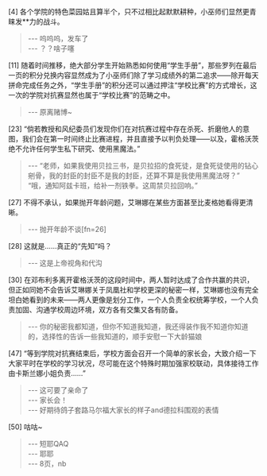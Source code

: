 
[4] 各个学院的特色菜园姑且算半个，只不过相比起默默耕种，小巫师们显然更青睐发**力的战斗。
>--- 呜呜呜，发车了<br>
>--- ？？啥子噻<br>

[11] 随着时间推移，绝大部分学生开始熟悉如何使用“学生手册”，那些罗列在最后一页的积分兑换内容显然成为了小巫师们除了学习成绩外的第二追求——除开每天拼命完成任务之外，“学生手册”的积分还可以通过押注“学校比赛”的方式增长，这一次的学院对抗赛显然也属于“学校比赛”的范畴之中。
>--- 原离赌博~<br>

[23] “倘若教授和风纪委员们发现你们在对抗赛过程中存在杀死、折磨他人的意图，我们会在第一时间终止比赛进程，并且直接予以判负处理——以及，霍格沃茨绝不允许任何学生私下研究、使用黑魔法。”
>--- “老师，如果我使用贝拉三书，是贝拉招的食死徒，是食死徒使用的钻心剜骨，我的封臣的封臣不是我的封臣，还算不算是我使用黑魔法呀？”
“哦，通知阿兹卡班，给补一剂铁拳。这周禁贝拉回响。”<br>

[27] 不得不承认，如果抛开年龄问题，艾琳娜在某些方面甚至比麦格她看得更清晰。
>--- 抛开年龄不谈[fn=26]<br>

[28] 这就是……真正的“先知”吗？
>--- 这是上帝视角和代沟<br>

[30] 在邓布利多离开霍格沃茨的这段时间中，两人暂时达成了合作共赢的共识，但正如同她不会告诉艾琳娜关于凤凰社和学校更深的秘密一样，艾琳娜也没有完全坦白她看到的未来——两人更像是划分工作，一个人负责全权统筹学校，一个人负责加固、沟通学校周边环境，双方各有交集又各有防备。
>--- 你的秘密我都知道，但你不知道我知道，我还得装作我不知道你知道的，选择性的告诉一些我知道的，顺手安慰一下大龄猫娘<br>

[47] “等到学院对抗赛结束后，学校方面会召开一个简单的家长会，大致介绍一下大家平时在学校的学习状况，尽可能在这个特殊时期加强家校联动，具体接待工作由卡斯兰娜小姐负责……”
>--- 这可要了亲命了<br>
>--- 家长会！<br>
>--- 好期待鸽子套路马尔福大家长的样子and德拉科围观的表情<br>

[50] 咕咕~
>--- 短耶QAQ<br>
>--- 耶耶<br>
>--- 8页，nb<br>
